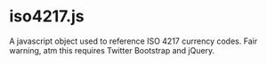 iso4217.js
=======

A javascript object used to reference ISO 4217 currency codes. Fair warning, atm this requires Twitter Bootstrap and jQuery.

